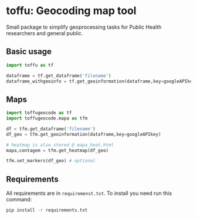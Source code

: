 # toffu:  Geocoding map tool

Small package to simplify geoprocessing tasks for Public Health
researchers and general public.

## Basic usage

```python
import toffu as tf

dataframe = tf.get_dataframe('filename')
dataframe_withgeoinfo = tf.get_geoinformation(dataframe,key=googleAPIkey)
```

## Maps

```python
import toffugeocode as tf
import toffugeocode.mapa as tfm

df = tfm.get_dataframe('filename')
df_geo = tfm.get_geoinformation(dataframe,key=googleAPIkey)

# heatmap is also stored @ mapa_heat.html
mapa,contagem = tfm.get_heatmap(df_geo)

tfm.set_markers(df_geo) # optional
```

## Requirements

All requirements are in `requiremenst.txt`. To install you need run this command:

```bash
pip install -r requirements.txt
```
